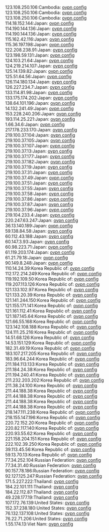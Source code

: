 123.108.250.106:Cambodia: [ovpn config](vpn/123_108_250_106.ovpn)  
123.108.250.106:Cambodia: [ovpn config](vpn/123_108_250_106.ovpn)  
123.108.250.106:Cambodia: [ovpn config](vpn/123_108_250_106.ovpn)  
114.18.152.144:Japan: [ovpn config](vpn/114_18_152_144.ovpn)  
114.190.144.136:Japan: [ovpn config](vpn/114_190_144_136.ovpn)  
114.190.144.136:Japan: [ovpn config](vpn/114_190_144_136.ovpn)  
115.162.42.116:Japan: [ovpn config](vpn/115_162_42_116.ovpn)  
115.36.197.198:Japan: [ovpn config](vpn/115_36_197_198.ovpn)  
122.208.238.91:Japan: [ovpn config](vpn/122_208_238_91.ovpn)  
123.198.59.131:Japan: [ovpn config](vpn/123_198_59_131.ovpn)  
124.103.21.64:Japan: [ovpn config](vpn/124_103_21_64.ovpn)  
124.219.214.107:Japan: [ovpn config](vpn/124_219_214_107.ovpn)  
125.14.139.82:Japan: [ovpn config](vpn/125_14_139_82.ovpn)  
125.51.64.56:Japan: [ovpn config](vpn/125_51_64_56.ovpn)  
126.114.180.134:Japan: [ovpn config](vpn/126_114_180_134.ovpn)  
126.227.234.7:Japan: [ovpn config](vpn/126_227_234_7.ovpn)  
133.114.81.98:Japan: [ovpn config](vpn/133_114_81_98.ovpn)  
133.175.174.202:Japan: [ovpn config](vpn/133_175_174_202.ovpn)  
138.64.101.196:Japan: [ovpn config](vpn/138_64_101_196.ovpn)  
14.132.241.49:Japan: [ovpn config](vpn/14_132_241_49.ovpn)  
153.228.240.206:Japan: [ovpn config](vpn/153_228_240_206.ovpn)  
193.114.25.221:Japan: [ovpn config](vpn/193_114_25_221.ovpn)  
1.66.34.6:Japan: [ovpn config](vpn/1_66_34_6.ovpn)  
217.178.233.170:Japan: [ovpn config](vpn/217_178_233_170.ovpn)  
219.100.37.104:Japan: [ovpn config](vpn/219_100_37_104.ovpn)  
219.100.37.105:Japan: [ovpn config](vpn/219_100_37_105.ovpn)  
219.100.37.107:Japan: [ovpn config](vpn/219_100_37_107.ovpn)  
219.100.37.13:Japan: [ovpn config](vpn/219_100_37_13.ovpn)  
219.100.37.177:Japan: [ovpn config](vpn/219_100_37_177.ovpn)  
219.100.37.182:Japan: [ovpn config](vpn/219_100_37_182.ovpn)  
219.100.37.19:Japan: [ovpn config](vpn/219_100_37_19.ovpn)  
219.100.37.31:Japan: [ovpn config](vpn/219_100_37_31.ovpn)  
219.100.37.49:Japan: [ovpn config](vpn/219_100_37_49.ovpn)  
219.100.37.51:Japan: [ovpn config](vpn/219_100_37_51.ovpn)  
219.100.37.55:Japan: [ovpn config](vpn/219_100_37_55.ovpn)  
219.100.37.58:Japan: [ovpn config](vpn/219_100_37_58.ovpn)  
219.100.37.86:Japan: [ovpn config](vpn/219_100_37_86.ovpn)  
219.100.37.87:Japan: [ovpn config](vpn/219_100_37_87.ovpn)  
219.100.37.96:Japan: [ovpn config](vpn/219_100_37_96.ovpn)  
219.104.233.4:Japan: [ovpn config](vpn/219_104_233_4.ovpn)  
220.247.63.247:Japan: [ovpn config](vpn/220_247_63_247.ovpn)  
36.13.140.189:Japan: [ovpn config](vpn/36_13_140_189.ovpn)  
59.138.84.58:Japan: [ovpn config](vpn/59_138_84_58.ovpn)  
60.112.43.188:Japan: [ovpn config](vpn/60_112_43_188.ovpn)  
60.147.3.93:Japan: [ovpn config](vpn/60_147_3_93.ovpn)  
60.98.223.71:Japan: [ovpn config](vpn/60_98_223_71.ovpn)  
61.119.203.174:Japan: [ovpn config](vpn/61_119_203_174.ovpn)  
61.21.79.18:Japan: [ovpn config](vpn/61_21_79_18.ovpn)  
90.149.8.248:Japan: [ovpn config](vpn/90_149_8_248.ovpn)  
110.14.24.39:Korea Republic of: [ovpn config](vpn/110_14_24_39.ovpn)  
112.172.214.249:Korea Republic of: [ovpn config](vpn/112_172_214_249.ovpn)  
119.192.109.50:Korea Republic of: [ovpn config](vpn/119_192_109_50.ovpn)  
119.207.113.126:Korea Republic of: [ovpn config](vpn/119_207_113_126.ovpn)  
121.133.102.97:Korea Republic of: [ovpn config](vpn/121_133_102_97.ovpn)  
121.133.20.39:Korea Republic of: [ovpn config](vpn/121_133_20_39.ovpn)  
121.141.244.150:Korea Republic of: [ovpn config](vpn/121_141_244_150.ovpn)  
121.155.171.141:Korea Republic of: [ovpn config](vpn/121_155_171_141.ovpn)  
121.161.112.41:Korea Republic of: [ovpn config](vpn/121_161_112_41.ovpn)  
121.187.145.64:Korea Republic of: [ovpn config](vpn/121_187_145_64.ovpn)  
121.66.55.168:Korea Republic of: [ovpn config](vpn/121_66_55_168.ovpn)  
123.142.108.188:Korea Republic of: [ovpn config](vpn/123_142_108_188.ovpn)  
124.111.25.216:Korea Republic of: [ovpn config](vpn/124_111_25_216.ovpn)  
14.51.68.126:Korea Republic of: [ovpn config](vpn/14_51_68_126.ovpn)  
14.53.151.129:Korea Republic of: [ovpn config](vpn/14_53_151_129.ovpn)  
182.31.49.19:Korea Republic of: [ovpn config](vpn/182_31_49_19.ovpn)  
183.107.217.205:Korea Republic of: [ovpn config](vpn/183_107_217_205.ovpn)  
183.96.64.244:Korea Republic of: [ovpn config](vpn/183_96_64_244.ovpn)  
211.184.113.133:Korea Republic of: [ovpn config](vpn/211_184_113_133.ovpn)  
211.184.24.38:Korea Republic of: [ovpn config](vpn/211_184_24_38.ovpn)  
211.194.240.41:Korea Republic of: [ovpn config](vpn/211_194_240_41.ovpn)  
211.232.203.202:Korea Republic of: [ovpn config](vpn/211_232_203_202.ovpn)  
211.38.24.100:Korea Republic of: [ovpn config](vpn/211_38_24_100.ovpn)  
211.44.188.38:Korea Republic of: [ovpn config](vpn/211_44_188_38.ovpn)  
211.44.188.38:Korea Republic of: [ovpn config](vpn/211_44_188_38.ovpn)  
211.44.188.38:Korea Republic of: [ovpn config](vpn/211_44_188_38.ovpn)  
211.44.188.38:Korea Republic of: [ovpn config](vpn/211_44_188_38.ovpn)  
218.147.111.238:Korea Republic of: [ovpn config](vpn/218_147_111_238.ovpn)  
218.155.147.196:Korea Republic of: [ovpn config](vpn/218_155_147_196.ovpn)  
220.72.152.20:Korea Republic of: [ovpn config](vpn/220_72_152_20.ovpn)  
220.82.117.140:Korea Republic of: [ovpn config](vpn/220_82_117_140.ovpn)  
220.93.55.62:Korea Republic of: [ovpn config](vpn/220_93_55_62.ovpn)  
221.158.204.151:Korea Republic of: [ovpn config](vpn/221_158_204_151.ovpn)  
222.102.39.250:Korea Republic of: [ovpn config](vpn/222_102_39_250.ovpn)  
39.113.45.56:Korea Republic of: [ovpn config](vpn/39_113_45_56.ovpn)  
59.13.70.13:Korea Republic of: [ovpn config](vpn/59_13_70_13.ovpn)  
77.34.252.104:Russian Federation: [ovpn config](vpn/77_34_252_104.ovpn)  
77.34.31.40:Russian Federation: [ovpn config](vpn/77_34_31_40.ovpn)  
90.157.78.186:Russian Federation: [ovpn config](vpn/90_157_78_186.ovpn)  
92.127.125.247:Russian Federation: [ovpn config](vpn/92_127_125_247.ovpn)  
171.5.227.222:Thailand: [ovpn config](vpn/171_5_227_222.ovpn)  
184.22.101.111:Thailand: [ovpn config](vpn/184_22_101_111.ovpn)  
184.22.112.87:Thailand: [ovpn config](vpn/184_22_112_87.ovpn)  
49.228.177.19:Thailand: [ovpn config](vpn/49_228_177_19.ovpn)  
107.172.76.139:United States: [ovpn config](vpn/107_172_76_139.ovpn)  
152.37.238.180:United States: [ovpn config](vpn/152_37_238_180.ovpn)  
76.132.137.108:United States: [ovpn config](vpn/76_132_137_108.ovpn)  
76.22.71.206:United States: [ovpn config](vpn/76_22_71_206.ovpn)  
1.55.174.13:Viet Nam: [ovpn config](vpn/1_55_174_13.ovpn)  
